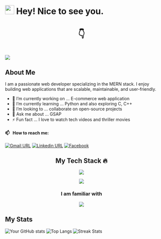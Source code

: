 <h1>
  <img src="https://emojis.slackmojis.com/emojis/images/1531849430/4246/blob-sunglasses.gif?1531849430" width="30"/> Hey! Nice to see you.
</h1>
  
<h1 align="center">
  👇
</h1>
<h1>
  <img src="https://i.ibb.co/jLPbHG2/mern.jpg"/>
</h1>

## About Me

I am a passionate web developer specializing in the MERN stack. I enjoy building web applications that are scalable, maintainable, and user-friendly. 

- 🔭 I’m currently working on ... E-commerce web application
- 🌱 I’m currently learning ... Python and also exploring C, C++
- 👯 I’m looking to ... collaborate on open-source projects
- 💬 Ask me about ... GSAP
- ⚡ Fun fact ... I love to watch tech videos and thriller movies

#### 📫 &nbsp; How to reach me:
[![Gmail URL](https://img.shields.io/badge/social--badge?style=social&label=email&logo=gmail&logoSize=30)](mailto:developernihar@gmail.com)
[![Linkedin URL](https://img.shields.io/badge/social--badge?style=social&label=linkedin&logo=linkedin&logoSize=30)](https://www.linkedin.com/in/developer-nihar/)
[![Facebook](https://img.shields.io/badge/social--badge?style=social&label=Facebook&logo=facebook&logoSize=30)](https://www.facebook.com/niharmondal.01/)



<h2 align="center">My Tech Stack 🔥</h2>
<p align="center">
  <a href="https://skillicons.dev">
    <img src="https://skillicons.dev/icons?i=js,ts,html,css,tailwind,bootstrap,react,nextjs,redux," />
  </a>
</p>
<p align="center">
  <a href="https://skillicons.dev">
    <img src="https://skillicons.dev/icons?i=materialui,firebase,nodejs,express,prisma,mongodb,postgres,graphql,git,github" />
  </a>
</p>

<h3 align="center">I am familiar with</h3>
<p align="center">
  <a href="https://skillicons.dev">
    <img src="https://skillicons.dev/icons?i=py,c,cpp" />
  </a>
</p>

## My Stats
![Your GitHub stats](http://github-profile-summary-cards.vercel.app/api/cards/profile-details?username=NiharMondal&theme=radical)
![Top Langs](https://github-readme-stats.vercel.app/api/top-langs/?username=NiharMondal&layout=compact&theme=radical)
![Streak Stats](https://streak-stats.demolab.com?user=NiharMondal&locale=en&mode=daily&theme=radical)


